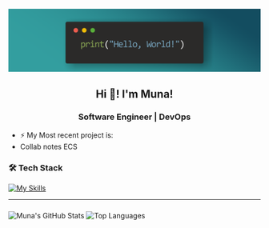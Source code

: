 ![Banner](./banner3.png)

<h2 align="center">Hi 👋! I'm Muna! </h2>
<h3 align="center">Software Engineer | DevOps </h3>

- ⚡ My Most recent project is:
- Collab notes ECS

<!--
- 🔭 I’m currently working on a project (Amazon's Threat Composer Tool Hosted on ECS with Terraform)
- 📚 I am also studying for AWS Certified Cloud Practitioner (CLF-C02)

- 👯 I’m looking to collaborate on ...
- 💬 Ask me about ...
- 📫 How to reach me: ...

### For more skills icons
https://github.com/tandpfun/skill-icons
-->


### 🛠️ Tech Stack
[![My Skills](https://skillicons.dev/icons?i=js,html,css,aws,bash,linux,docker,kubernetes,terraform,vscode,ubuntu,git,github,gitlab,powerplatform)](https://skillicons.dev)

---
###
![Muna's GitHub Stats](https://github-readme-stats.vercel.app/api?username=munaai&show_icons=true&theme=tokyonight)
![Top Languages](https://github-readme-stats.vercel.app/api/top-langs/?username=munaai&layout=compact&theme=tokyonight)


###
